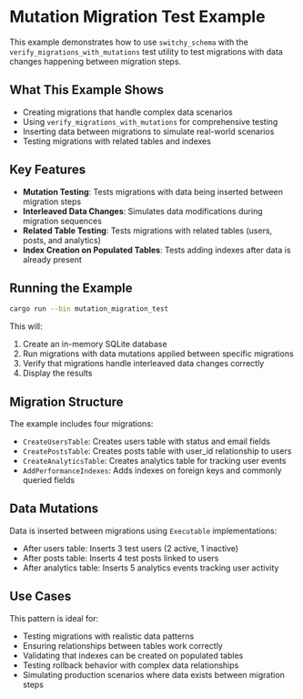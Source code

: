 # Mutation Migration Test Example

This example demonstrates how to use `switchy_schema` with the `verify_migrations_with_mutations` test utility to test migrations with data changes happening between migration steps.

## What This Example Shows

- Creating migrations that handle complex data scenarios
- Using `verify_migrations_with_mutations` for comprehensive testing
- Inserting data between migrations to simulate real-world scenarios
- Testing migrations with related tables and indexes

## Key Features

- **Mutation Testing**: Tests migrations with data being inserted between migration steps
- **Interleaved Data Changes**: Simulates data modifications during migration sequences
- **Related Table Testing**: Tests migrations with related tables (users, posts, and analytics)
- **Index Creation on Populated Tables**: Tests adding indexes after data is already present

## Running the Example

```bash
cargo run --bin mutation_migration_test
```

This will:

1. Create an in-memory SQLite database
2. Run migrations with data mutations applied between specific migrations
3. Verify that migrations handle interleaved data changes correctly
4. Display the results

## Migration Structure

The example includes four migrations:

- `CreateUsersTable`: Creates users table with status and email fields
- `CreatePostsTable`: Creates posts table with user_id relationship to users
- `CreateAnalyticsTable`: Creates analytics table for tracking user events
- `AddPerformanceIndexes`: Adds indexes on foreign keys and commonly queried fields

## Data Mutations

Data is inserted between migrations using `Executable` implementations:

- After users table: Inserts 3 test users (2 active, 1 inactive)
- After posts table: Inserts 4 test posts linked to users
- After analytics table: Inserts 5 analytics events tracking user activity

## Use Cases

This pattern is ideal for:

- Testing migrations with realistic data patterns
- Ensuring relationships between tables work correctly
- Validating that indexes can be created on populated tables
- Testing rollback behavior with complex data relationships
- Simulating production scenarios where data exists between migration steps
